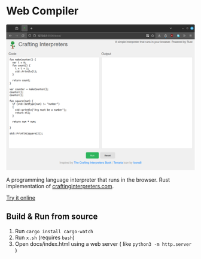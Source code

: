 # Web Compiler

![Screenshot](./screenshot.png)

A programming language interpreter that runs in the browser.
Rust implementation of [craftinginterpreters.com](https://craftinginterpreters.com/).

[Try it online](https://agrawal-d.github.io/compiler)

## Build & Run from source

1. Run `cargo install cargo-watch `
1. Run `x.sh` (requires `bash`)
1. Open docs/index.html using a web server ( like `python3 -m http.server` )